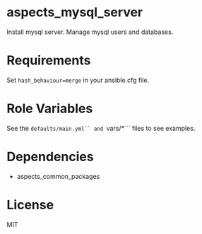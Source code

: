 # aspects_mysql_server

Install mysql server. Manage mysql users and databases.

# Requirements

Set ```hash_behaviour=merge``` in your ansible.cfg file.

# Role Variables

See the ```defaults/main.yml`` and ```vars/*``` files to see examples.

# Dependencies

* aspects_common_packages

# License

MIT